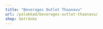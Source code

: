 ```yaml
---
title: "Beverages Outlet Thaanavu"
url: /palakkad/beverages-outlet-thaanavu/
shop: Getränke
---
```

